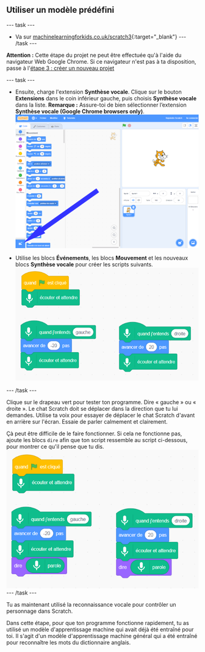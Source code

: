## Utiliser un modèle prédéfini

--- task ---
+ Va sur [machinelearningforkids.co.uk/scratch3](https://machinelearningforkids.co.uk/scratch3/){:target="_blank"}
--- /task ---

**Attention :** Cette étape du projet ne peut être effectuée qu'à l'aide du navigateur Web Google Chrome. Si ce navigateur n'est pas à ta disposition, passe à l'[étape 3 : créer un nouveau projet](https://projects.raspberrypi.org/fr-FR/projects/alien-language/3)

--- task ---
+ Ensuite, charge l'extension **Synthèse vocale**. Clique sur le bouton **Extensions** dans le coin inférieur gauche, puis choisis **Synthèse vocale** dans la liste. **Remarque :** Assure-toi de bien sélectionner l’extension **Synthèse vocale (Google Chrome browsers only)**. ![Bouton flèche pointant sur les extensions](images/extensions-annotated.png)

+ Utilise les blocs **Événements**, les blocs **Mouvement** et les nouveaux blocs **Synthèse vocale** pour créer les scripts suivants. ![Nouveaux scripts à ajouter](images/S-to-T-blocks.png)

--- /task ---

Clique sur le drapeau vert pour tester ton programme. Dire « gauche » ou « droite ». Le chat Scratch doit se déplacer dans la direction que tu lui demandes. Utilise ta voix pour essayer de déplacer le chat Scratch d'avant en arrière sur l'écran. Essaie de parler calmement et clairement.

Çà peut être difficile de le faire fonctionner. Si cela ne fonctionne pas, ajoute les blocs `dire` afin que ton script ressemble au script ci-dessous, pour montrer ce qu'il pense que tu dis. ![New scripts to see what the computer thinks you are saying](images/S-to-T-blocks-test.png) --- /task ---

Tu as maintenant utilisé la reconnaissance vocale pour contrôler un personnage dans Scratch.

Dans cette étape, pour que ton programme fonctionne rapidement, tu as utilisé un modèle d'apprentissage machine qui avait déjà été entraîné pour toi. Il s'agit d'un modèle d'apprentissage machine général qui a été entraîné pour reconnaître les mots du dictionnaire anglais. 
